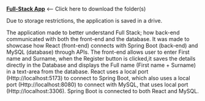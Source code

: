 **[Full-Stack App](https://drive.google.com/drive/folders/1ekrzUM8KGAbwMs0smmuwWc51fI5Qxcvn?usp=sharing)** <-- Click here to download the folder(s)

Due to storage restrictions, the application is saved in a drive.

The application made to better understand Full Stack; how back-end communicated with both the front-end and the database. It was made to showcase how React (front-end) connects with Spring Boot (back-end) and MySQL (database) through APIs.
The front-end allows user to enter First name and Surname, when the Register button is clicked,it saves the details directly in the Database and displays the Full name (First name + Surname) in a text-area from the database. React uses a local port (Http://localhost:5173) to connect to Spring Boot, which also uses a local port (Http://localhost:8080) to connect with MySQL, that uses local port (Http://localhost:3306). Spring Boot is connected to both React and MySQL.
